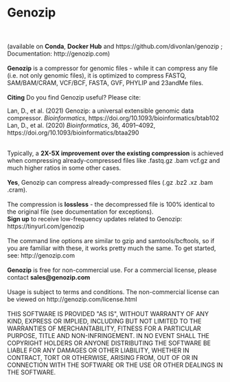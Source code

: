 <!DOCTYPE html>
<!--                                                                                                      -->
<!-- README.md                                                                                            -->
<!-- Copyright (C) 2019-2021 Divon Lan <divon@genozip.com>                                                -->
<!-- Please see terms and conditions in the files LICENSE.non-commercial.txt and LICENSE.commercial.txt   -->
<!--                                                                                                      -->
<!-- This file needs to be compliant to both Markdown and HTML. It is:                                    -->
<!-- 1. rendered as README.md by github                                                                   -->
<!-- 2. copied as HTML to the Mac installer                                                               -->
<!-- 3. copied into meta.yaml, after removing all the HTML stuff                                          -->
<!-- 4. rendered as README.md in Docker Hub                                                               -->
<!-- 5. converted to Markdown and embedded in conda/README.template.md to generate conda feedstock README -->
<!--                                                                                                      -->
<!-- To preview in Visual Studio Code: Ctrl+Shift+V with the "HTML Preview" extension                     -->
<h1>Genozip</h1><br>
<br>
(available on <b>Conda</b>, <b>Docker Hub</b> and https://github.com/divonlan/genozip ; Documentation: http://genozip.com)<br>
<br>
<b>Genozip</b> is a compressor for genomic files - while it can compress any file (i.e. not only genomic files), it is optimized to compress FASTQ, SAM/BAM/CRAM, VCF/BCF, FASTA, GVF, PHYLIP and 23andMe files.<br>
<br>
<b>Citing</b> Do you find Genozip useful? Please cite:<br>
<p>
    Lan, D., et al. (2021) Genozip: a universal extensible genomic data compressor. <i>Bioinformatics</i>, https://doi.org/10.1093/bioinformatics/btab102<br>
    Lan, D., et al. (2020) <i>Bioinformatics</i>, 36, 4091–4092, https://doi.org/10.1093/bioinformatics/btaa290<br>
</p>
<br> 
Typically, a <b>2X-5X improvement over the existing compression</b> is achieved when compressing already-compressed files like .fastq.gz .bam vcf.gz and much higher ratios in some other cases.<br> 
<br> 
<b>Yes</b>, Genozip can compress already-compressed files (.gz .bz2 .xz .bam .cram).<br> 
<br> 
The compression is <b>lossless</b> - the decompressed file is 100% identical to the original file (see documentation for exceptions).<br> 
<b>Sign up</b> to receive low-frequency updates related to Genozip: https://tinyurl.com/genozip<br>
<br>
The command line options are similar to gzip and samtools/bcftools, so if you are familiar with these, it works pretty much the same. To get started, see: http://genozip.com<br>
<br>
<b>Genozip</b> is free for non-commercial use. For a commercial license, please contact <b>sales@genozip.com</b> <br>
<br>
Usage is subject to terms and conditions. The non-commercial license can be viewed on http://genozip.com/license.html<br>
<br>
THIS SOFTWARE IS PROVIDED "AS IS", WITHOUT WARRANTY OF ANY KIND, EXPRESS OR IMPLIED, INCLUDING BUT NOT LIMITED TO THE WARRANTIES OF MERCHANTABILITY, FITNESS FOR A PARTICULAR PURPOSE, TITLE AND NON-INFRINGEMENT. IN NO EVENT SHALL THE COPYRIGHT HOLDERS OR ANYONE DISTRIBUTING THE SOFTWARE BE LIABLE FOR ANY DAMAGES OR OTHER LIABILITY, WHETHER IN CONTRACT, TORT OR OTHERWISE, ARISING FROM, OUT OF OR IN CONNECTION WITH THE SOFTWARE OR THE USE OR OTHER DEALINGS IN THE SOFTWARE.<br>
